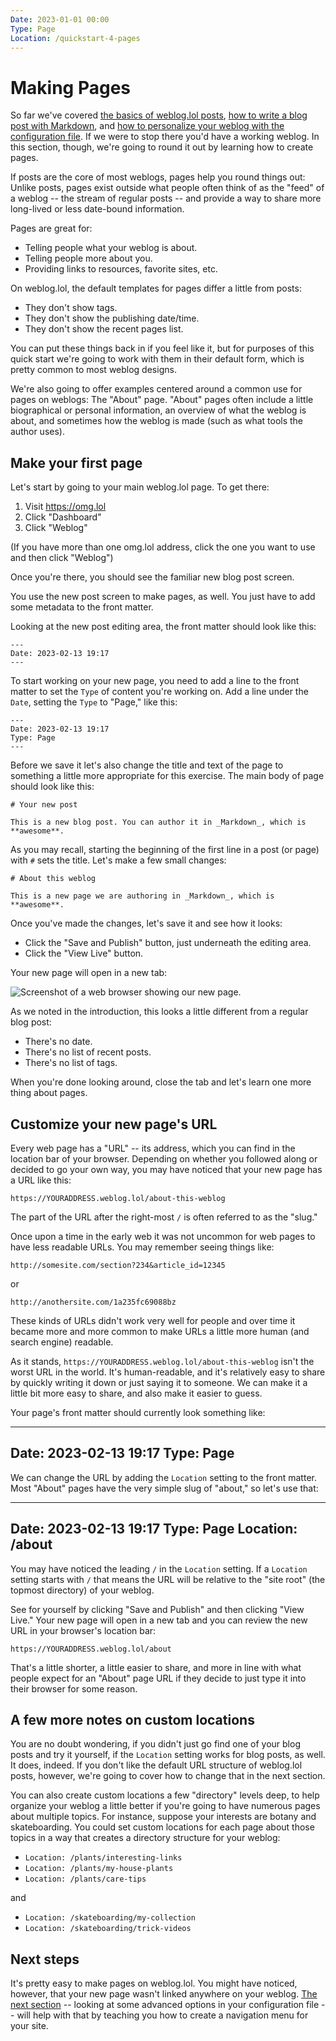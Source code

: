 ```yaml
---
Date: 2023-01-01 00:00
Type: Page
Location: /quickstart-4-pages
---
```


# Making Pages

So far we've covered [the basics of weblog.lol posts][qs1], [how to write a blog post with Markdown][qs2], and [how to personalize your weblog with the configuration file][qs3]. If we were to stop there you'd have a working weblog. In this section, though, we're going to round it out by learning how to create pages. 

If posts are the core of most weblogs, pages help you round things out: Unlike posts, pages exist outside what people often think of as the "feed" of a weblog -- the stream of regular posts -- and provide a way to share more long-lived or less date-bound information. 

Pages are great for: 

- Telling people what your weblog is about. 
- Telling people more about you. 
- Providing links to resources, favorite sites, etc. 

On weblog.lol, the default templates for pages differ a little from posts: 

- They don't show tags. 
- They don't show the publishing date/time. 
- They don't show the recent pages list. 

You can put these things back in if you feel like it, but for purposes of this quick start we're going to work with them in their default form, which is pretty common to most weblog designs. 

We're also going to offer examples centered around a common use for pages on weblogs: The "About" page. "About" pages often include a little biographical or personal information, an overview of what the weblog is about, and sometimes how the weblog is made (such as what tools the author uses).

## Make your first page

Let's start by going to your main weblog.lol page. To get there:

1. Visit <https://omg.lol>
2. Click "Dashboard"
3. Click "Weblog"

(If you have more than one omg.lol address, click the one you want to use and then click "Weblog") 

Once you're there, you should see the familiar new blog post screen. 

You use the new post screen to make pages, as well. You just have to add some metadata to the front matter. 

Looking at the new post editing area, the front matter should look like this:

```
---
Date: 2023-02-13 19:17
---
```

To start working on your new page, you need to add a line to the front matter to set the `Type` of content you're working on. Add a line under the `Date`, setting the `Type` to "Page," like this:

```
---
Date: 2023-02-13 19:17
Type: Page
---
```

Before we save it let's also change the title and text of the page to something a little more appropriate for this exercise. The main body of page should look like this:

```
# Your new post

This is a new blog post. You can author it in _Markdown_, which is **awesome**.
```

As you may recall, starting the beginning of the first line in a post (or page) with `#` sets the title. Let's make a few small changes: 

```
# About this weblog

This is a new page we are authoring in _Markdown_, which is **awesome**.
```

Once you've made the changes, let's save it and see how it looks:

- Click the "Save and Publish" button, just underneath the editing area. 
- Click the "View Live" button. 

Your new page will open in a new tab:

![Screenshot of a web browser showing our new page.](https://raw.githubusercontent.com/neatnik/weblog.lol/main/images/ss_weblog_new_page.jpg)

As we noted in the introduction, this looks a little different from a regular blog post: 

- There's no date. 
- There's no list of recent posts. 
- There's no list of tags. 

When you're done looking around, close the tab and let's learn one more thing about pages. 

## Customize your new page's URL

Every web page has a "URL" -- its address, which you can find in the location bar of your browser.  Depending on whether you followed along or decided to go your own way, you may have noticed that your new page has a URL like this:

`https://YOURADDRESS.weblog.lol/about-this-weblog`

The part of the URL after the right-most `/` is often referred to as the "slug."

Once upon a time in the early web it was not uncommon for web pages to have less readable URLs. You may remember seeing things like:

`http://somesite.com/section?234&article_id=12345`

or

`http://anothersite.com/1a235fc69088bz`

These kinds of URLs didn't work very well for people and over time it became more and more common to make URLs a little more human (and search engine) readable. 

As it stands, `https://YOURADDRESS.weblog.lol/about-this-weblog` isn't the worst URL in the world. It's human-readable, and it's relatively easy to share by quickly writing it down or just saying it to someone. We can make it a little bit more easy to share, and also make it easier to guess. 

Your page's front matter should currently look something like:

---
Date: 2023-02-13 19:17
Type: Page
---

We can change the URL by adding the `Location` setting to the front matter. Most "About" pages have the very simple slug of "about," so let's use that:

---
Date: 2023-02-13 19:17
Type: Page
Location: /about
---

You may have noticed the leading `/` in the `Location` setting. If a `Location` setting starts with `/` that means the URL will be relative to the "site root" (the topmost directory) of your weblog. 

See for yourself by clicking "Save and Publish" and then clicking "View Live." Your new page will open in a new tab and you can review the new URL in your browser's location bar: 

`https://YOURADDRESS.weblog.lol/about`

That's a little shorter, a little easier to share, and more in line with what people expect for an "About" page URL if they decide to just type it into their browser for some reason. 

## A few more notes on custom locations 

You are no doubt wondering, if you didn't just go find one of your blog posts and try it yourself, if the `Location` setting works for blog posts, as well. It does, indeed. If you don't like the default URL structure of weblog.lol posts, however, we're going to cover how to change that in the next section. 

You can also create custom locations a few "directory" levels deep, to help organize your weblog a little better if you're going to have numerous pages about multiple topics. For instance, suppose your interests are botany and skateboarding. You could set custom locations for each page about those topics in a way that creates a directory structure for your weblog: 

- `Location: /plants/interesting-links`
- `Location: /plants/my-house-plants`
- `Location: /plants/care-tips`

and 

- `Location: /skateboarding/my-collection`
- `Location: /skateboarding/trick-videos`



## Next steps

It's pretty easy to make pages on weblog.lol. You might have noticed, however, that your new page wasn't linked anywhere on your weblog. [The next section][qs5] -- looking at some advanced options in your configuration file -- will help with that by teaching you how to create a navigation menu for your site. 


[qs1]: /quickstart-1-intro
[qs2]: /quickstart-2-first-post
[qs3]: /quickstart-3-personalize
[qs4]: /quickstart-4-pages
[qs5]: /quickstart-5-advanced-config


